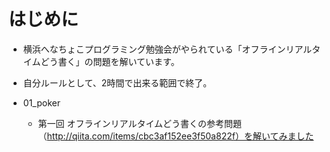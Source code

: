 # はじめに

* 横浜へなちょこプログラミング勉強会がやられている「オフラインリアルタイムどう書く」の問題を解いています。
* 自分ルールとして、2時間で出来る範囲で終了。

* 01_poker
  * 第一回 オフラインリアルタイムどう書くの参考問題（http://qiita.com/items/cbc3af152ee3f50a822f）を解いてみました


